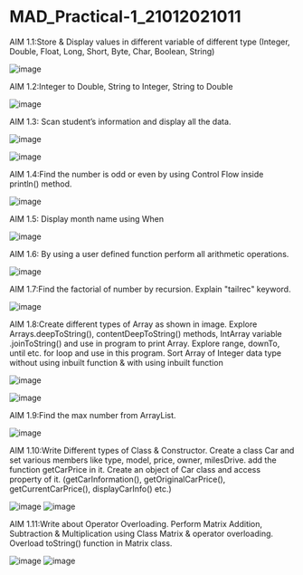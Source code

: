 # MAD_Practical-1_21012021011
AIM 1.1:Store & Display values in different variable of different type (Integer, Double, Float, Long, Short, Byte, Char, Boolean, String)

![image](https://github.com/Sagar20042004/MAD_Practical-1_21012021011/assets/98373145/60d4136a-4ab5-4585-8fcb-6d2088f6fcac)

AIM 1.2:Integer to Double, String to Integer, String to Double

![image](https://github.com/Sagar20042004/MAD_Practical-1_21012021011/assets/98373145/94b1b54f-b5cc-4f64-84ed-ab78fd0987b4)

AIM 1.3: Scan student’s information and display all the data.

![image](https://github.com/Sagar20042004/MAD_Practical-1_21012021011/assets/98373145/b93761bc-c1f0-449e-82ee-16ac34e0664d)

![image](https://github.com/Sagar20042004/MAD_Practical-1_21012021011/assets/98373145/db173e79-8381-4c09-bc61-c5e3a2c1b198)

AIM 1.4:Find the number is odd or even by using Control Flow inside println() method.

![image](https://github.com/Sagar20042004/MAD_Practical-1_21012021011/assets/98373145/24dfaf6e-6199-4e10-bc3a-196ac79697f4)


AIM 1.5: Display month name using When

![image](https://github.com/Sagar20042004/MAD_Practical-1_21012021011/assets/98373145/337d0c68-f38a-4189-80ab-07cd70922284)


AIM 1.6: By using a user defined function perform all arithmetic operations.

![image](https://github.com/Sagar20042004/MAD_Practical-1_21012021011/assets/98373145/4e8c71eb-d6e2-4bae-b708-0626ff135df1)


AIM 1.7:Find the factorial of number by recursion. Explain "tailrec" keyword.

![image](https://github.com/Sagar20042004/MAD_Practical-1_21012021011/assets/98373145/86abab34-16af-440d-9771-122f20944d83)


AIM 1.8:Create different types of Array as shown in image. Explore Arrays.deepToString(), contentDeepToString() methods, IntArray variable .joinToString()  and use in program to print Array. Explore range, downTo, until etc. for loop and use in this program. Sort Array of Integer data type without using inbuilt function & with using inbuilt function

![image](https://github.com/Sagar20042004/MAD_Practical-1_21012021011/assets/98373145/1597c837-9562-4d16-941d-b3f685db10b9)

![image](https://github.com/Sagar20042004/MAD_Practical-1_21012021011/assets/98373145/48db22f1-cdb6-4f33-a492-c8a917c46f23)

AIM 1.9:Find the max number from ArrayList.

![image](https://github.com/Sagar20042004/MAD_Practical-1_21012021011/assets/98373145/2eee5e06-cf2f-42cf-9843-0801ec2b48fa)


AIM 1.10:Write Different types of Class & Constructor. Create a class Car and set various members like type, model, price, owner, milesDrive. add the function getCarPrice in it. Create an object of Car class and access property of it. (getCarInformation(), getOriginalCarPrice(), getCurrentCarPrice(), displayCarInfo() etc.)

![image](https://github.com/Sagar20042004/MAD_Practical-1_21012021011/assets/98373145/5ad65d69-b25b-4e0d-ac68-817eaa4f1808)
![image](https://github.com/Sagar20042004/MAD_Practical-1_21012021011/assets/98373145/86e78e8a-e47a-4d9d-ada9-b67bed42e8c6)


AIM 1.11:Write about Operator Overloading. Perform Matrix Addition, Subtraction & Multiplication using Class Matrix & operator overloading. Overload toString() function in Matrix class.

![image](https://github.com/Sagar20042004/MAD_Practical-1_21012021011/assets/98373145/0a0790e2-5be8-4e50-b6fd-d34b5d541cb4)
![image](https://github.com/Sagar20042004/MAD_Practical-1_21012021011/assets/98373145/9dbea980-94f8-4bb8-b638-91a9ba2178c3)
